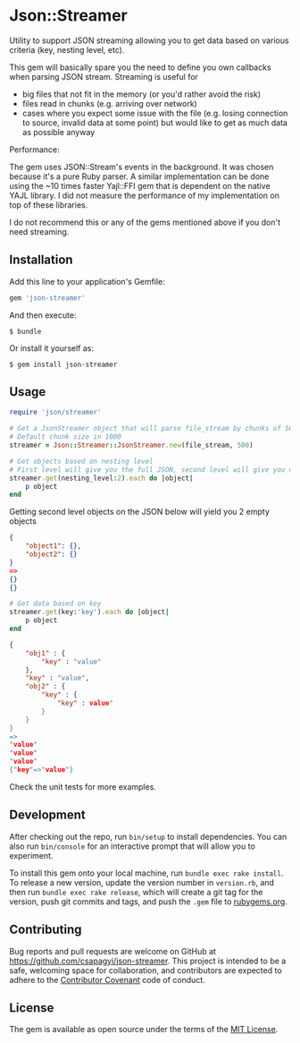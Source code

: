 # Json::Streamer

Utility to support JSON streaming allowing you to get data based on various criteria (key, nesting level, etc).

This gem will basically spare you the need to define you own callbacks when parsing JSON stream.
Streaming is useful for
- big files that not fit in the memory (or you'd rather avoid the risk)
- files read in chunks (e.g. arriving over network)
- cases where you expect some issue with the file (e.g. losing connection to source, invalid data at some point) but would like to get as much data as possible anyway

Performance:

The gem uses JSON::Stream's events in the background. It was chosen because it's a pure Ruby parser.
A similar implementation can be done using the ~10 times faster Yajl::FFI gem that is dependent on the native YAJL library.
I did not measure the performance of my implementation on top of these libraries.

I do not recommend this or any of the gems mentioned above if you don't need streaming.

## Installation

Add this line to your application's Gemfile:

```ruby
gem 'json-streamer'
```

And then execute:

    $ bundle

Or install it yourself as:

    $ gem install json-streamer

## Usage

```ruby
require 'json/streamer'

# Get a JsonStreamer object that will parse file_stream by chunks of 500
# Default chunk size in 1000
streamer = Json::Streamer::JsonStreamer.new(file_stream, 500)
```

```ruby
# Get objects based on nesting level
# First level will give you the full JSON, second level will give you objects within full JSON object, etc.
streamer.get(nesting_level:2).each do |object|
    p object
end
```

Getting second level objects on the JSON below will yield you 2 empty objects

```json
{
    "object1": {},
    "object2": {}
}
=>
{}
{}
```

```ruby
# Get data based on key
streamer.get(key:'key').each do |object|
    p object
end
```

```json
{
    "obj1" : {
        "key" : "value"
    },
    "key" : "value",
    "obj2" : {
        "key" : {
            "key" : value"
        }
    }
}
=>
"value"
"value"
"value"
{"key"=>"value"}
```

Check the unit tests for more examples.

## Development

After checking out the repo, run `bin/setup` to install dependencies. You can also run `bin/console` for an interactive prompt that will allow you to experiment.

To install this gem onto your local machine, run `bundle exec rake install`. To release a new version, update the version number in `version.rb`, and then run `bundle exec rake release`, which will create a git tag for the version, push git commits and tags, and push the `.gem` file to [rubygems.org](https://rubygems.org).

## Contributing

Bug reports and pull requests are welcome on GitHub at https://github.com/csapagyi/json-streamer. This project is intended to be a safe, welcoming space for collaboration, and contributors are expected to adhere to the [Contributor Covenant](http://contributor-covenant.org) code of conduct.


## License

The gem is available as open source under the terms of the [MIT License](http://opensource.org/licenses/MIT).
